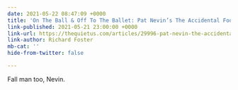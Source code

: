 ```yaml
---
date: 2021-05-22 08:47:09 +0000
title: 'On The Ball & Off To The Ballet: Pat Nevin’s The Accidental Footballer'
link-published: 2021-05-21 23:00:00 +0000
link-url: https://thequietus.com/articles/29996-pat-nevin-the-accidental-footballer-review
link-author: Richard Foster
mb-cat: ''
hide-from-twitter: false

---
```

Fall man too, Nevin.
